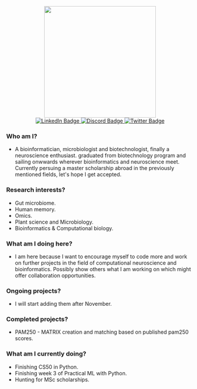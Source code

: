 <div id="header" align="center">
  <img src="https://media.giphy.com/media/26ybwJTvGyUPKF7Mc/giphy.gif" width="300"/>
  <div id="badges">
  <a href="https://www.linkedin.com/in/siefeldin-sobih-786370147/">
    <img src="https://img.shields.io/badge/LinkedIn-blue?style=for-the-badge&logo=linkedin&logoColor=white" alt="LinkedIn Badge"/>
  </a>
  <a href="https://discord.com/users/Sword%20Of%20Faith#9706">
    <img src="https://img.shields.io/badge/-Discord-blueviolet?style=for-the-badge&logo=Discord&logoColor=white" alt="Discord Badge"/>
  </a>
  <a href="https://twitter.com/SiefElD48286998">
    <img src="https://img.shields.io/badge/Twitter-blue?style=for-the-badge&logo=twitter&logoColor=white" alt="Twitter Badge"/>
  </a>
</div>
</div>

### Who am I?
- A bioinformatician, microbiologist and biotechnologist, finally a neuroscience enthusiast. graduated from biotechnology program and sailing onwwards wherever bioinformatics and neuroscience meet. Currently persuing a master scholarship abroad in the previously mentioned fields, let's hope I get accepted.
### Research interests?
- Gut microbiome.
- Human memory.
- Omics.
- Plant science and Microbiology.
- Bioinformatics & Computational biology.
### What am I doing here?
- I am here because I want to encourage myself to code more and work on further projects in the field of computational neuroscience and bioinformatics. Possibly show others what I am working on which might offer collaboration opportunities.
### Ongoing projects?
- I will start adding them after November.
### Completed projects?
- PAM250 - MATRIX creation and matching based on published pam250 scores.

### What am I currently doing?
- Finishing CS50 in Python.
- Finishing week 3 of Practical ML with Python.
- Hunting for MSc scholarships.
